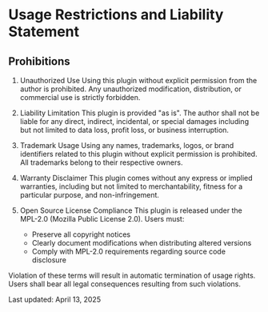 # Usage Restrictions and Liability Statement

## Prohibitions

1. Unauthorized Use
   Using this plugin without explicit permission from the author is prohibited. Any unauthorized modification, distribution, or commercial use is strictly forbidden.

2. Liability Limitation
   This plugin is provided "as is". The author shall not be liable for any direct, indirect, incidental, or special damages including but not limited to data loss, profit loss, or business interruption.

3. Trademark Usage
   Using any names, trademarks, logos, or brand identifiers related to this plugin without explicit permission is prohibited. All trademarks belong to their respective owners.

4. Warranty Disclaimer
   This plugin comes without any express or implied warranties, including but not limited to merchantability, fitness for a particular purpose, and non-infringement.

5. Open Source License Compliance
   This plugin is released under the MPL-2.0 (Mozilla Public License 2.0). Users must:
   - Preserve all copyright notices
   - Clearly document modifications when distributing altered versions
   - Comply with MPL-2.0 requirements regarding source code disclosure

Violation of these terms will result in automatic termination of usage rights. Users shall bear all legal consequences resulting from such violations.

Last updated: April 13, 2025
